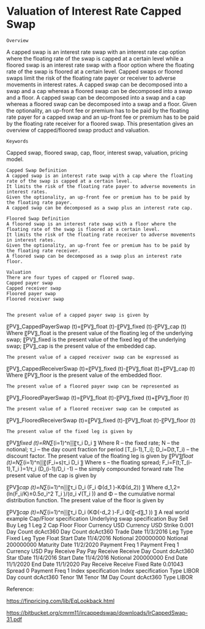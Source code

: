 # Valuation of Interest Rate Capped Swap

	Overview
A capped swap is an interest rate swap with an interest rate cap option where the floating rate of the swap is capped at a certain level while a floored swap is an interest rate swap with a floor option where the floating rate of the swap is floored at a certain level. Capped swaps or floored swaps limit the risk of the floating rate payer or receiver to adverse movements in interest rates. A capped swap can be decomposed into a swap and a cap whereas a floored swap can be decomposed into a swap and a floor. 
A capped swap can be decomposed into a swap and a cap whereas a floored swap can be decomposed into a swap and a floor. Given the optionality, an up-front fee or premium has to be paid by the floating rate payer for a capped swap and an up-front fee or premium has to be paid by the floating rate receiver for a floored swap. This presentation gives an overview of capped/floored swap product and valuation.

	Keywords
Capped swap, floored swap, cap, floor, interest swap, valuation, pricing model.

	Capped Swap Definition
	A capped swap is an interest rate swap with a cap where the floating rate of the swap is capped at a certain level.
	It limits the risk of the floating rate payer to adverse movements in interest rates.
	Given the optionality, an up-front fee or premium has to be paid by the floating rate payer.
	A capped swap can be decomposed as a swap plus an interest rate cap.

	Floored Swap Definition
	A floored swap is an interest rate swap with a floor where the floating rate of the swap is floored at a certain level.
	It limits the risk of the floating rate receiver to adverse movements in interest rates.
	Given the optionality, an up-front fee or premium has to be paid by the floating rate receiver.
	A floored swap can be decomposed as a swap plus an interest rate floor.

	Valuation
	There are four types of capped or floored swap.
	Capped payer swap
	Capped receiver swap
	Floored payer swap
	Floored receiver swap


	The present value of a capped payer swap is given by
〖PV〗_CappedPayerSwap (t)=〖PV〗_float (t)-〖PV〗_fixed (t)-〖PV〗_cap (t)
Where 
〖PV〗_float is the present value of the floating leg of the underlying swap;
 〖PV〗_fixed is the present value of the fixed leg of the underlying swap;
〖PV〗_cap is the present value of the embedded cap.

	The present value of a capped receiver swap can be expressed as
〖PV〗_CappedReceiverSwap (t)=〖PV〗_fixed (t)-〖PV〗_float (t)+〖PV〗_cap (t)
Where  〖PV〗_floor is the present value of the embedded floor.

	The present value of a floored payer swap can be represented as
〖PV〗_FlooredPayerSwap (t)=〖PV〗_float (t)-〖PV〗_fixed (t)+〖PV〗_floor (t)

	The present value of a floored receiver swap can be computed as
〖PV〗_FlooredReceiverSwap (t)=〖PV〗_fixed (t)-〖PV〗_float (t)-〖PV〗_floor (t)





	The present value of the fixed leg is given by
〖PV〗_fixed (t)=RN∑_(i=1)^n▒〖τ_i D_i 〗
Where R – the fixed rate; N – the notional; τ_i – the day count fraction for period [T_(i-1),T_i]; D_i=D(t,T_i) – the discount factor.
	The present value of the floating leg is given by
〖PV〗_float (t)=N∑_(i=1)^n▒〖(F_i+s)τ_i D_i 〗
Where s – the floating spread; F_i=F(t;T_(i-1),T_i )=1/τ_i  (D_(i-1)/D_i -1) – the simply compounded forward rate
	The present value of the cap is given by

〖PV〗_cap (t)=N∑_(i=1)^n▒〖τ_i D_i (F_i Φ(d_1 )-KΦ(d_2)) 〗
Where d_1,2=(ln⁡(F_i/K)±0.5σ_i^2 T_i )/(σ_i √(T_i )) and Φ – the cumulative normal distribution function.
	The present value of the floor is given by

〖PV〗_cap (t)=N∑_(i=1)^n▒〖τ_i D_i (KΦ(-d_2 )-F_i Φ(〖-d〗_1 )) 〗
	A real world example
Cap/Floor specification	Underlying swap specification
Buy Sell	Buy	Leg 1	Leg 2
Cap Floor	Floor	Currency	USD	Currency	USD
Strike	0.001	Day Count	dcAct360	Day Count	dcAct360
Trade Date	11/3/2016	Leg Type	Fixed	Leg Type	Float
Start Date	11/4/2016	Notional	200000000	Notional	200000000
Maturity Date	11/2/2020	Payment Freq	1	Payment Freq	1
Currency	USD	Pay Receive	Pay	Pay Receive	Receive
Day Count	dcAct360	Star tDate	11/4/2016	Start Date	11/4/2016
Notional	200000000	End Date	11/1/2020	End Date	11/1/2020
Pay Receive	Receive	Fixed Rate	0.01043	Spread	0
Payment Freq	1			Index specification
Index specification			Type	LIBOR
Day count	dcAct360			Tenor	1M
Tenor	1M			Day Count	dcAct360
Type	LIBOR				



Reference:

https://finpricing.com/lib/EqLookback.html

https://bitbucket.org/cmrm11/ircappedswap/downloads/IrCappedSwap-31.pdf

